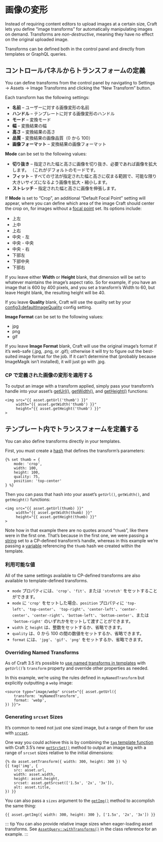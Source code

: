 # 画像の変形

Instead of requiring content editors to upload images at a certain size, Craft lets you define “image transforms” for automatically manipulating images on demand. Transforms are _non-destructive_, meaning they have no effect on the original uploaded image.

Transforms can be defined both in the control panel and directly from templates or GraphQL queries.

## コントロールパネルからトランスフォームの定義

You can define transforms from the control panel by navigating to Settings → Assets → Image Transforms and clicking the “New Transform” button.

Each transform has the following settings:

* **名前** – ユーザーに対する画像変形の名前
* **ハンドル** – テンプレートに対する画像変形のハンドル
* **モード** – 変換モード
* **幅** – 変換結果の幅
* **高さ** – 変換結果の高さ
* **品質** - 変換結果の画像品質（0 から 100）
* **画像フォーマット** – 変換結果の画像フォーマット

**Mode** can be set to the following values:

* **切り抜き** – 指定された幅と高さに画像を切り抜き、必要であれば画像を拡大します。 （これがデフォルトのモードです。
* **フィット**  – すべての寸法が指定された幅と高さに収まる範囲で、可能な限り大きいサイズになるよう画像を拡大・縮小します。
* **ストレッチ** – 指定された幅と高さに画像を伸張します。

If **Mode** is set to “Crop”, an additional “Default Focal Point” setting will appear, where you can define which area of the image Craft should center the crop on, for images without a [focal point](assets.md#focal-points) set. Its options include:

* 上左
* 上中
* 上右
* 中央 - 左
* 中央 - 中央
* 中央 - 右
* 下部左
* 下部中央
* 下部右

If you leave either **Width** or **Height** blank, that dimension will be set to whatever maintains the image’s aspect ratio. So for example, if you have an image that is 600 by 400 pixels, and you set a transform’s Width to 60, but leave Height blank, the resulting height will be 40.

If you leave **Quality** blank, Craft will use the quality set by your <config3:defaultImageQuality> config setting.

**Image Format** can be set to the following values:

* jpg
* png
* gif

If you leave **Image Format** blank, Craft will use the original image’s format if it’s web-safe (.jpg, .png, or .gif); otherwise it will try to figure out the best-suited image format for the job. If it can’t determine that (probably because ImageMagik isn’t installed), it will just go with .jpg.

### CP で定義された画像の変形を適用する

To output an image with a transform applied, simply pass your transform’s handle into your asset’s [getUrl()](craft3:craft\elements\Asset::getUrl()), [getWidth()](craft3:craft\elements\Asset::getWidth()), and [getHeight()](craft3:craft\elements\Asset::getHeight()) functions:

```twig
<img src="{{ asset.getUrl('thumb') }}"
     width="{{ asset.getWidth('thumb') }}"
     height="{{ asset.getHeight('thumb') }}"
>
```

## テンプレート内でトランスフォームを定義する

You can also define transforms directly in your templates.

First, you must create a [hash](dev/twig-primer.md#hashes) that defines the transform’s parameters:

```twig
{% set thumb = {
    mode: 'crop',
    width: 100,
    height: 100,
    quality: 75,
    position: 'top-center'
} %}
```

Then you can pass that hash into your asset’s `getUrl()`, `getWidth()`, and `getHeight()` functions:

```twig
<img src="{{ asset.getUrl(thumb) }}"
     width="{{ asset.getWidth(thumb) }}"
     height="{{ asset.getHeight(thumb) }}"
>
```

Note how in that example there are no quotes around “`thumb`”, like there were in the first one. That’s because in the first one, we were passing a [string](dev/twig-primer.md#strings) set to a CP-defined transform’s handle, whereas in this example we’re passing a [variable](dev/twig-primer.md#variables) referencing the `thumb` hash we created within the template.

### 利用可能な値

All of the same settings available to CP-defined transforms are also available to template-defined transforms.

* `mode` プロパティには、`'crop'`、`'fit'`、または `'stretch'` をセットすることができます。
* `mode` に `'crop'` をセットした場合、`position` プロパティに `'top-left'`、`'top-center'`、 `'top-right'`、`'center-left'`、`'center-center'`、`'center-right'`、`'bottom-left'`、`'bottom-center'`、または `'bottom-right'` のいずれかをセットして渡すことができます。
* `width` と `height` は、整数をセットするか、省略できます。
* `quality` は、0 から 100 の間の数値をセットするか、省略できます。
* `format` には、`'jpg'`、`'gif'`、`'png'` をセットするか、省略できます。

### Overriding Named Transforms

As of Craft 3.5 it’s possible to [use named transforms in templates](#applying-cp-defined-transforms-to-images) with `getUrl()`’s `transform` property and override other properties as needed.

In this example, we’re using the rules defined in `myNamedTransform` but explicitly outputting a `webp` image:

```twig
<source type="image/webp" srcset="{{ asset.getUrl({
    transform: 'myNamedTransform',
    format: 'webp',
}) }}">
```

### Generating `srcset` Sizes

It’s common to need not just one sized image, but a range of them for use with [`srcset`](https://www.w3schools.com/tags/att_source_srcset.asp).

One way you could achieve this is by combining the [`tag` template function](dev/functions.md#tag) with Craft 3.5’s new [`getSrcSet()`](craft3:craft\elements\Asset::getSrcSet()) method to output an image tag with a range of `srcset` sizes relative to the initial dimensions:

```twig
{% do asset.setTransform({ width: 300, height: 300 }) %}
{{ tag('img', {
    src: asset.url,
    width: asset.width,
    height: asset.height,
    srcset: asset.getSrcset(['1.5x', '2x', '3x']),
    alt: asset.title,
}) }}
```

You can also pass a `sizes` argument to the [`getImg()`](craft3:craft\elements\Asset::getImg()) method to accomplish the same thing:

```twig
{{ asset.getImg({ width: 300, height: 300 }, ['1.5x', '2x', '3x']) }}
```

::: tip
You can also provide relative image sizes when eager-loading asset transforms. See [`AssetQuery::withTransforms()`](craft3:craft\elements\db\AssetQuery::withTransforms()) in the class reference for an example.
:::
